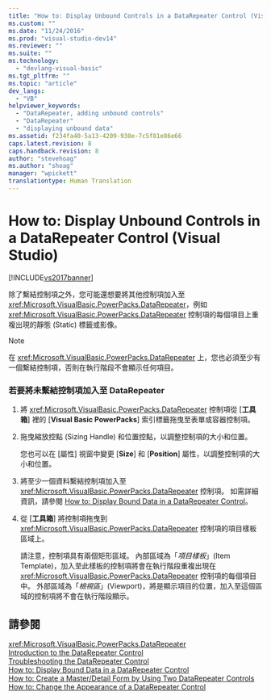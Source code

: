 ```yaml
---
title: "How to: Display Unbound Controls in a DataRepeater Control (Visual Studio) | Microsoft Docs"
ms.custom: ""
ms.date: "11/24/2016"
ms.prod: "visual-studio-dev14"
ms.reviewer: ""
ms.suite: ""
ms.technology: 
  - "devlang-visual-basic"
ms.tgt_pltfrm: ""
ms.topic: "article"
dev_langs: 
  - "VB"
helpviewer_keywords: 
  - "DataRepeater, adding unbound controls"
  - "DataRepeater"
  - "displaying unbound data"
ms.assetid: f234fa40-5a13-4209-930e-7c5f81e86e66
caps.latest.revision: 8
caps.handback.revision: 8
author: "stevehoag"
ms.author: "shoag"
manager: "wpickett"
translationtype: Human Translation
---
```

# How to: Display Unbound Controls in a DataRepeater Control (Visual Studio)
[!INCLUDE[vs2017banner](../../../csharp/includes/vs2017banner.md)]

除了繫結控制項之外，您可能還想要將其他控制項加入至 <xref:Microsoft.VisualBasic.PowerPacks.DataRepeater>，例如 <xref:Microsoft.VisualBasic.PowerPacks.DataRepeater> 控制項的每個項目上重複出現的靜態 \(Static\) 標籤或影像。  
  
> [!NOTE]
>  在 <xref:Microsoft.VisualBasic.PowerPacks.DataRepeater> 上，您也必須至少有一個繫結控制項，否則在執行階段不會顯示任何項目。  
  
### 若要將未繫結控制項加入至 DataRepeater  
  
1.  將 <xref:Microsoft.VisualBasic.PowerPacks.DataRepeater> 控制項從 \[**工具箱**\] 裡的 \[**Visual Basic PowerPacks**\] 索引標籤拖曳至表單或容器控制項。  
  
2.  拖曳縮放控點 \(Sizing Handle\) 和位置控點，以調整控制項的大小和位置。  
  
     您也可以在 \[屬性\] 視窗中變更 \[**Size**\] 和 \[**Position**\] 屬性，以調整控制項的大小和位置。  
  
3.  將至少一個資料繫結控制項加入至 <xref:Microsoft.VisualBasic.PowerPacks.DataRepeater> 控制項。  如需詳細資訊，請參閱 [How to: Display Bound Data in a DataRepeater Control](../../../visual-basic/developing-apps/windows-forms/how-to-display-bound-data-in-a-datarepeater-control-visual-studio.md)。  
  
4.  從 \[**工具箱**\] 將控制項拖曳到 <xref:Microsoft.VisualBasic.PowerPacks.DataRepeater> 控制項的項目樣板區域上。  
  
     請注意，控制項具有兩個矩形區域。  內部區域為「*項目樣板*」\(Item Template\)，加入至此樣板的控制項將會在執行階段重複出現在 <xref:Microsoft.VisualBasic.PowerPacks.DataRepeater> 控制項的每個項目中。  外部區域為「*檢視區*」\(Viewport\)，將是顯示項目的位置，加入至這個區域的控制項將不會在執行階段顯示。  
  
## 請參閱  
 <xref:Microsoft.VisualBasic.PowerPacks.DataRepeater>   
 [Introduction to the DataRepeater Control](../../../visual-basic/developing-apps/windows-forms/introduction-to-the-datarepeater-control-visual-studio.md)   
 [Troubleshooting the DataRepeater Control](../../../visual-basic/developing-apps/windows-forms/troubleshooting-the-datarepeater-control-visual-studio.md)   
 [How to: Display Bound Data in a DataRepeater Control](../../../visual-basic/developing-apps/windows-forms/how-to-display-bound-data-in-a-datarepeater-control-visual-studio.md)   
 [How to: Create a Master\/Detail Form by Using Two DataRepeater Controls](../../../visual-basic/developing-apps/windows-forms/how-to-create-a-master-detail-form-by-using-two-datarepeater-controls.md)   
 [How to: Change the Appearance of a DataRepeater Control](../../../visual-basic/developing-apps/windows-forms/how-to-change-the-appearance-of-a-datarepeater-control-visual-studio.md)